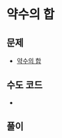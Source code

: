 # 약수의 합
## 문제
- [약수의 합](https://school.programmers.co.kr/learn/courses/30/lessons/12928)

## 수도 코드
- 

## 풀이
```java

```